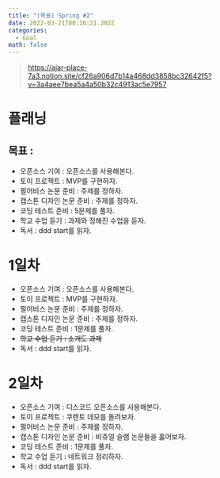 ```yaml
---
title: "(목표) Spring #2"
date: 2022-03-21T00:16:21.202Z
categories:
  - Goal
math: false
---
```

> https://ajar-place-7a3.notion.site/cf26a906d7b14a468dd3858bc32642f5?v=3a4aee7bea5a4a50b32c4913ac5e7957

# 플래닝

## 목표 :

* 오픈소스 기여 : 오픈소스를 사용해본다.
* 토이 프로젝트 : MVP를 구현하자.
* 펄어비스 논문 준비 : 주제를 정하자.
* 캡스톤 디자인 논문 준비 : 주제를 정하자.
* 코딩 테스트 준비 : 5문제를 풀자.
* 학교 수업 듣기 : 과제와 정해진 수업을 듣자.
* 독서 : ddd start를 읽자.

# 1일차

* 오픈소스 기여 : 오픈소스를 사용해본다.
* 토이 프로젝트 : MVP를 구현하자.
* 펄어비스 논문 준비 : 주제를 정하자.
* 캡스톤 디자인 논문 준비 : 주제를 정하자.
* 코딩 테스트 준비 : 1문제를 풀자.
* ~~학교 수업 듣기 : 소개도 과제~~
* 독서 : ddd start를 읽자.

# 2일차

* 오픈소스 기여 : 디스코드 오픈소스를 사용해본다.
* 토이 프로젝트 : 쿠렌토 데모를 돌려보자.
* 펄어비스 논문 준비 : 주제를 정하자.
* 캡스톤 디자인 논문 준비 : 비쥬얼 슬램 논문들을 훓어보자.
* 코딩 테스트 준비 : 1문제를 풀자.
* 학교 수업 듣기 : 네트워크 정리하자.
* 독서 : ddd start를 읽자.